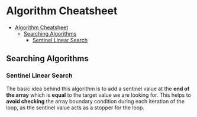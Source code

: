 # Algorithm Cheatsheet

- [Algorithm Cheatsheet](#algorithm-cheatsheet)
  - [Searching Algorithms](#searching-algorithms)
    - [Sentinel Linear Search](#sentinel-linear-search)

## Searching Algorithms

### Sentinel Linear Search

The basic idea behind this algorithm is to add a sentinel value at the **end of the array** which is **equal** to the target value we are looking for. This helps to **avoid checking** the array boundary condition during each iteration of the loop, as the sentinel value acts as a stopper for the loop.